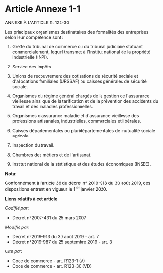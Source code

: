 # Article Annexe 1-1

ANNEXE À L'ARTICLE R. 123-30

Les principaux organismes destinataires des formalités des entreprises selon leur compétence sont :

1. Greffe du tribunal de commerce ou du tribunal judiciaire statuant commercialement, lequel transmet à l'Institut national
de la propriété industrielle (INPI).

2. Service des impôts.

3. Unions de recouvrement des cotisations de sécurité sociale et d'allocations familiales (URSSAF) ou caisses générales de
sécurité sociale.

4. Organismes du régime général chargés de la gestion de l'assurance vieillesse ainsi que de la tarification et de la
prévention des accidents du travail et des maladies professionnelles.

5. Organismes d'assurance maladie et d'assurance vieillesse des professions artisanales, industrielles, commerciales et
libérales.

6. Caisses départementales ou pluridépartementales de mutualité sociale agricole.

7. Inspection du travail.

8. Chambres des métiers et de l'artisanat.

9. Institut national de la statistique et des études économiques (INSEE).

**Nota:**

<font color="black">Conformément à l’article 36 du décret n° 2019-913 du 30 août 2019, ces dispositions entrent en vigueur le
1
    <sup>er</sup> janvier 2020.</font>

**Liens relatifs à cet article**

_Codifié par_:

  - Décret n°2007-431 du 25 mars 2007

_Modifié par_:

  - Décret n°2019-913 du 30 août 2019 - art. 7
  - Décret n°2019-987 du 25 septembre 2019 - art. 3

_Cité par_:

  - Code de commerce - art. R123-1 (V)
  - Code de commerce - art. R123-30 (VD)
